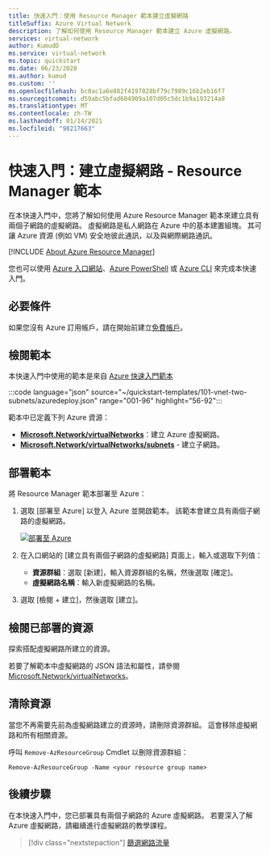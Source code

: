 ```yaml
---
title: 快速入門：使用 Resource Manager 範本建立虛擬網路
titleSuffix: Azure Virtual Network
description: 了解如何使用 Resource Manager 範本建立 Azure 虛擬網路。
services: virtual-network
author: KumudD
ms.service: virtual-network
ms.topic: quickstart
ms.date: 06/23/2020
ms.author: kumud
ms.custom: ''
ms.openlocfilehash: bc0ac1a6e882f4197828bf79c7989c16b2eb16f7
ms.sourcegitcommit: d59abc5bfad604909a107d05c5dc1b9a193214a8
ms.translationtype: MT
ms.contentlocale: zh-TW
ms.lasthandoff: 01/14/2021
ms.locfileid: "98217663"
---
```

# <a name="quickstart-create-a-virtual-network---resource-manager-template"></a>快速入門：建立虛擬網路 - Resource Manager 範本

在本快速入門中，您將了解如何使用 Azure Resource Manager 範本來建立具有兩個子網路的虛擬網路。 虛擬網路是私人網路在 Azure 中的基本建置組塊。 其可讓 Azure 資源 (例如 VM) 安全地彼此通訊，以及與網際網路通訊。


[!INCLUDE [About Azure Resource Manager](../../includes/resource-manager-quickstart-introduction.md)]

您也可以使用 [Azure 入口網站](quick-create-portal.md)、[Azure PowerShell](quick-create-powershell.md) 或 [Azure CLI](quick-create-cli.md) 來完成本快速入門。

## <a name="prerequisites"></a>必要條件

如果您沒有 Azure 訂用帳戶，請在開始前建立[免費帳戶](https://azure.microsoft.com/free/?WT.mc_id=A261C142F)。

## <a name="review-the-template"></a>檢閱範本

本快速入門中使用的範本是來自 [Azure 快速入門範本](https://github.com/Azure/azure-quickstart-templates/blob/master/101-vnet-two-subnets/azuredeploy.json)

:::code language="json" source="~/quickstart-templates/101-vnet-two-subnets/azuredeploy.json" range="001-96" highlight="56-92":::

範本中已定義下列 Azure 資源：
- [**Microsoft.Network/virtualNetworks**](/azure/templates/microsoft.network/virtualnetworks)：建立 Azure 虛擬網路。
-  [**Microsoft.Network/virtualNetworks/subnets**](/azure/templates/microsoft.network/virtualnetworks/subnets) - 建立子網路。

## <a name="deploy-the-template"></a>部署範本

將 Resource Manager 範本部署至 Azure：

1. 選取 [部署至 Azure] 以登入 Azure 並開啟範本。 該範本會建立具有兩個子網路的虛擬網路。

   [![部署至 Azure](../media/template-deployments/deploy-to-azure.svg)](https://portal.azure.com/#create/Microsoft.Template/uri/https%3A%2F%2Fraw.githubusercontent.com%2FAzure%2Fazure-quickstart-templates%2Fmaster%2F101-virtual-network-2vms-create%2Fazuredeploy.json)

2. 在入口網站的 [建立具有兩個子網路的虛擬網路] 頁面上，輸入或選取下列值：
   - **資源群組**：選取 [新建]，輸入資源群組的名稱，然後選取 [確定]。
   - **虛擬網路名稱**：輸入新虛擬網路的名稱。
3. 選取 [檢閱 + 建立]，然後選取 [建立]。

## <a name="review-deployed-resources"></a>檢閱已部署的資源

探索搭配虛擬網路所建立的資源。

若要了解範本中虛擬網路的 JSON 語法和屬性，請參閱 [Microsoft.Network/virtualNetworks](/azure/templates/microsoft.network/virtualnetworks)。

## <a name="clean-up-resources"></a>清除資源

當您不再需要先前為虛擬網路建立的資源時，請刪除資源群組。 這會移除虛擬網路和所有相關資源。

呼叫 `Remove-AzResourceGroup` Cmdlet 以刪除資源群組：

```azurepowershell-interactive
Remove-AzResourceGroup -Name <your resource group name>
```

## <a name="next-steps"></a>後續步驟
在本快速入門中，您已部署具有兩個子網路的 Azure 虛擬網路。 若要深入了解 Azure 虛擬網路，請繼續進行虛擬網路的教學課程。

> [!div class="nextstepaction"]
> [篩選網路流量](tutorial-filter-network-traffic.md)
